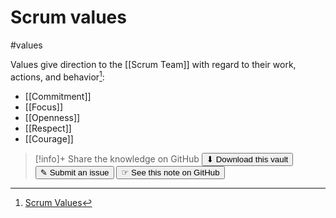 # Scrum values
#values

Values give direction to the [[Scrum Team]] with regard to their work, actions, and behavior[^1]:

- [[Commitment]]
- [[Focus]]
- [[Openness]]
- [[Respect]]
- [[Courage]]

[^1]:  [Scrum Values](https://scrumguides.org/scrum-guide.html#scrum-values)


> [!info]+ Share the knowledge on GitHub
> [<button>⬇ Download this vault</button>](https://github.com/mauvera94/Agile-Multiverse) [<button> ✎ Submit an issue</button>](https://github.com/mauvera94/Agile-Multiverse/issues) [<button> ☞ See this note on GitHub</button>](<https://github.com/mauvera94/Agile-Multiverse/blob/main/Agile_Multiverse/Scrum values.md>)